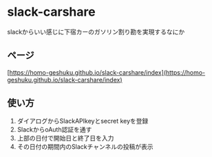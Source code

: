 # slack-carshare
slackからいい感じに下宿カーのガソリン割り勘を実現するなにか

## ページ

[https://homo-geshuku.github.io/slack-carshare/index](https://homo-geshuku.github.io/slack-carshare/index)

## 使い方

1. ダイアログからSlackAPIkeyとsecret keyを登録
2. SlackからoAuth認証を通す
3. 上部の日付で開始日と終了日を入力
4. その日付の期間内のSlackチャンネルの投稿が表示
